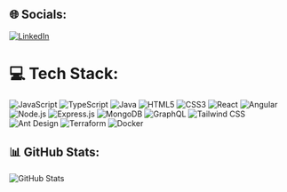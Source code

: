 
## 🌐 Socials:
[![LinkedIn](https://img.shields.io/badge/LinkedIn-%230077B5.svg?logo=linkedin&logoColor=white)](https://www.linkedin.com/in/yourusername/)

# 💻 Tech Stack:
![JavaScript](https://img.shields.io/badge/-JavaScript-F7DF1E?style=for-the-badge&logo=javascript&logoColor=white&labelColor=F7DF1E) ![TypeScript](https://img.shields.io/badge/-TypeScript-007ACC?style=for-the-badge&logo=typescript&logoColor=white&labelColor=007ACC) ![Java](https://img.shields.io/badge/-Java-ED8B00?style=for-the-badge&logo=java&logoColor=white&labelColor=ED8B00) ![HTML5](https://img.shields.io/badge/-HTML5-E34F26?style=for-the-badge&logo=html5&logoColor=white&labelColor=E34F26) ![CSS3](https://img.shields.io/badge/-CSS3-1572B6?style=for-the-badge&logo=css3&logoColor=white&labelColor=1572B6) ![React](https://img.shields.io/badge/-React-61DAFB?style=for-the-badge&logo=react&logoColor=white&labelColor=61DAFB) ![Angular](https://img.shields.io/badge/-Angular-DD0031?style=for-the-badge&logo=angular&logoColor=white&labelColor=DD0031) ![Node.js](https://img.shields.io/badge/-Node.js-339933?style=for-the-badge&logo=node.js&logoColor=white&labelColor=339933) ![Express.js](https://img.shields.io/badge/-Express.js-000000?style=for-the-badge&logo=express&logoColor=white&labelColor=000000) ![MongoDB](https://img.shields.io/badge/-MongoDB-47A248?style=for-the-badge&logo=mongodb&logoColor=white&labelColor=47A248) ![GraphQL](https://img.shields.io/badge/-GraphQL-E10098?style=for-the-badge&logo=graphql&logoColor=white&labelColor=E10098) ![Tailwind CSS](https://img.shields.io/badge/-Tailwind_CSS-38B2AC?style=for-the-badge&logo=tailwind-css&logoColor=white&labelColor=38B2AC) ![Ant Design](https://img.shields.io/badge/-Ant_Design-0170FE?style=for-the-badge&logo=ant-design&logoColor=white&labelColor=0170FE) ![Terraform](https://img.shields.io/badge/-Terraform-623CE4?style=for-the-badge&logo=terraform&logoColor=white&labelColor=623CE4) ![Docker](https://img.shields.io/badge/-Docker-2496ED?style=for-the-badge&logo=docker&logoColor=white&labelColor=2496ED)

## 📊 GitHub Stats:
![GitHub Stats](https://github-readme-stats.vercel.app/api?username=yourusername&show_icons=true&theme=radical)
